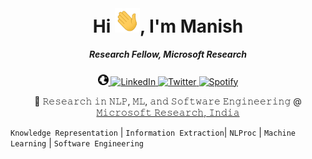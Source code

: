 <h1 align="center" style="margin:0px">Hi <img src="https://raw.githubusercontent.com/ABSphreak/ABSphreak/master/gifs/Hi.gif" width="40px" />, I'm Manish</h1>
<h5 align="center"> Research Fellow, Microsoft Research</h5>
<p align="center">
  <a href="https://manishshettym.github.io"> <img alt="website" width="17px" src="https://raw.githubusercontent.com/iconic/open-iconic/master/svg/globe.svg" /> </a>
  <a href="https://www.linkedin.com/in/manishshettym/"> <img alt="LinkedIn" width="17px" src="https://cdn.jsdelivr.net/npm/simple-icons@v3/icons/linkedin.svg" /> </a>
  <a href="https://twitter.com/manishshettym"> <img alt="Twitter" width="17px" src="https://cdn.jsdelivr.net/npm/simple-icons@3.13.0/icons/twitter.svg" /> </a>
  <a href="https://open.spotify.com/user/llkymb8x41n0iiuer3jgl4o6v"> <img alt="Spotify" width="17px" src="https://cdn.jsdelivr.net/npm/simple-icons@3.13.0/icons/spotify.svg" /> </a>
</p>
<p align="center">
  🔭 𝚁𝚎𝚜𝚎𝚊𝚛𝚌𝚑 𝚒𝚗 𝙽𝙻𝙿, 𝙼𝙻, 𝚊𝚗𝚍 𝚂𝚘𝚏𝚝𝚠𝚊𝚛𝚎 𝙴𝚗𝚐𝚒𝚗𝚎𝚎𝚛𝚒𝚗𝚐 @ <a href="𝚑𝚝𝚝𝚙𝚜://𝚠𝚠𝚠.𝚖𝚒𝚌𝚛𝚘𝚜𝚘𝚏𝚝.𝚌𝚘𝚖/𝚎𝚗-𝚞𝚜/𝚛𝚎𝚜𝚎𝚊𝚛𝚌𝚑/𝚕𝚊𝚋/𝚖𝚒𝚌𝚛𝚘𝚜𝚘𝚏𝚝-𝚛𝚎𝚜𝚎𝚊𝚛𝚌𝚑-𝚒𝚗𝚍𝚒𝚊/">𝙼𝚒𝚌𝚛𝚘𝚜𝚘𝚏𝚝 𝚁𝚎𝚜𝚎𝚊𝚛𝚌𝚑, 𝙸𝚗𝚍𝚒𝚊</a>
</p>
<span align="center">
  <code>Knowledge Representation</code> | <code>Information Extraction</code>| <code>NLProc</code> | <code>Machine Learning</code> | <code>Software Engineering</code>
</span>

